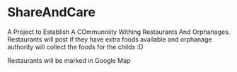 # ShareAndCare
A Project to Establish A COmmunniity Withing Restaurants And Orphanages.
Restaurants will post if they have extra foods available and orphanage authority will collect the foods for the childs :D

Restaurants will be marked in Google Map
